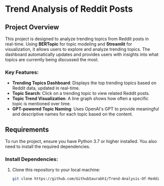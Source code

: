 # Trend Analysis of Reddit Posts

## Project Overview
This project is designed to analyze trending topics from Reddit posts in real-time. Using **BERTopic** for topic modeling and **Streamlit** for visualization, it allows users to explore and analyze trending topics. The dashboard automatically updates and provides users with insights into what topics are currently being discussed the most.

### Key Features:
- **Trending Topics Dashboard**: Displays the top trending topics based on Reddit data, updated in real-time.
- **Topic Search**: Click on a trending topic to view related Reddit posts.
- **Topic Trend Visualization**: A line graph shows how often a specific topic is mentioned over time.
- **GPT-powered Topic Naming**: Uses OpenAI's GPT to provide meaningful and descriptive names for each topic based on the content.

## Requirements
To run the project, ensure you have Python 3.7 or higher installed. You also need to install the required dependencies.

### Install Dependencies:
1. Clone this repository to your local machine:

   ```bash
   git clone https://github.com/GithubSaurabh1/Trend-Analysis-Of-Reddit-Post.git
